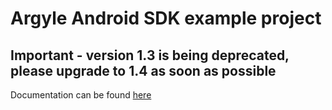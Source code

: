 # Argyle Android SDK example project

## Important - version 1.3 is being deprecated, please upgrade to 1.4 as soon as possible

Documentation can be found [here](https://argyle.io/docs/argyle-link/android-sdk-integration)

